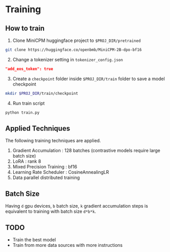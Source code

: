 # Training

## How to train

1. Clone MiniCPM huggingface project to `$PROJ_DIR/pretrained`

```bash
git clone https://huggingface.co/openbmb/MiniCPM-2B-dpo-bf16
```
2. Change a tokenizer setting in `tokenizer_config.json`

```json
"add_eos_token": true
```

3. Create a `checkpoint` folder inside `$PROJ_DIR/train` folder to save a model checkpoint

```bash
mkdir $PROJ_DIR/train/checkpoint
```

4. Run train script

```bash
python train.py
```

## Applied Techniques

The following training techniques are applied.

1. Gradient Accumulation : 128 batches (contrastive models require large batch size)
2. LoRA : rank 8
3. Mixed Precision Training : bf16
4. Learning Rate Scheduler : CosineAnnealingLR
5. Data parallel distributed training

## Batch Size

Having `d` gpu devices, `b` batch size, `k` gradient accumulation steps is equivalent to training with batch size `d*b*k`.

## TODO

- Train the best model
- Train from more data sources with more instructions